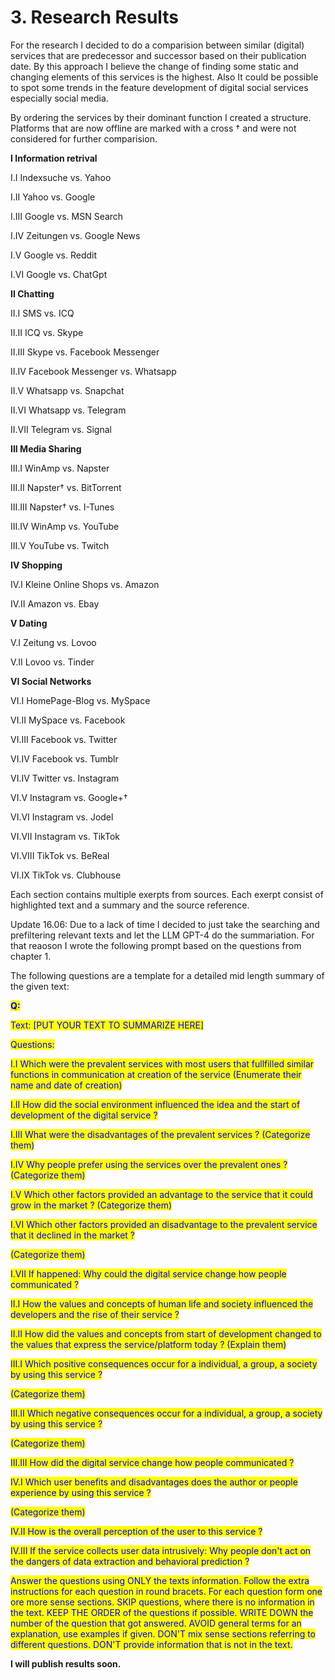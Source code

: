 # 3. Research Results

For the research I decided to do a comparision between similar (digital) services that are predecessor and successor based on their publication date. By this approach I believe the change of finding some static and changing elements of this services is the highest. Also It could be possible to spot some trends in the feature development of digital social services especially social media.

By ordering the services by their dominant function I created a structure. Platforms that are now offline are marked with a cross † and were not considered for further comparision.

**I Information retrival**

I.I Indexsuche vs. Yahoo

I.II Yahoo vs. Google

I.III Google vs. MSN Search

I.IV Zeitungen vs. Google News

I.V Google vs. Reddit

I.VI Google vs. ChatGpt

**II Chatting**

II.I SMS vs. ICQ

II.II ICQ vs. Skype

II.III Skype vs. Facebook Messenger

II.IV Facebook Messenger vs. Whatsapp

II.V Whatsapp vs. Snapchat

II.VI Whatsapp vs. Telegram

II.VII Telegram vs. Signal

**III Media Sharing**

III.I WinAmp vs. Napster

III.II Napster† vs. BitTorrent

III.III Napster† vs. I-Tunes

III.IV WinAmp vs. YouTube

III.V YouTube vs. Twitch

**IV Shopping**

IV.I Kleine Online Shops vs. Amazon

IV.II Amazon vs. Ebay

**V Dating**

V.I Zeitung vs. Lovoo

V.II Lovoo vs. Tinder

**VI Social Networks**

VI.I HomePage-Blog vs. MySpace

VI.II MySpace vs. Facebook

VI.III Facebook vs. Twitter

VI.IV Facebook vs. Tumblr

VI.IV Twitter vs. Instagram

VI.V Instagram vs. Google+†

VI.VI Instagram vs. Jodel

VI.VII Instagram vs. TikTok

VI.VIII TikTok vs. BeReal

VI.IX TikTok vs. Clubhouse

Each section contains multiple exerpts from sources. Each exerpt consist of highlighted text and a summary and the source reference.



Update 16.06: Due to a lack of time I decided to just take the searching and prefiltering relevant texts and let the LLM GPT-4 do the summariation. For that reaoson I wrote the following prompt based on the questions from chapter 1.

The following questions are a template for a detailed mid length summary of the given text:

<mark style="color:blue;">**Q:**</mark>&#x20;

<mark style="color:blue;">Text: \[PUT YOUR TEXT TO SUMMARIZE HERE]</mark>

<mark style="color:blue;">Questions:</mark>&#x20;

<mark style="color:blue;">I.I Which were the prevalent services with most users that fullfilled similar functions in communication at creation of the service (Enumerate their name and date of creation)</mark>

<mark style="color:blue;">I.II How did the social environment influenced the idea and the start of development of the digital service ?</mark>&#x20;

<mark style="color:blue;">I.III What were the disadvantages of the prevalent services ? (Categorize them)</mark>

<mark style="color:blue;">I.IV Why people prefer using the services  over the prevalent ones ? (Categorize them)</mark>

<mark style="color:blue;">I.V Which other factors provided an advantage to the service that it could grow in the market ? (Categorize them)</mark>

<mark style="color:blue;">I.VI Which other factors provided an disadvantage to the prevalent service that it declined in the market ?</mark>

<mark style="color:blue;">(Categorize them)</mark>

<mark style="color:blue;">I.VII If happened: Why could the digital service change how people communicated ?</mark>

<mark style="color:blue;">II.I How the values and concepts of human life and society influenced the developers and the rise of their service ?</mark>

<mark style="color:blue;">II.II How did the values and concepts from start of development changed to the values that express the service/platform today ? (Explain them)</mark>

<mark style="color:blue;">III.I Which positive consequences occur for a individual, a group, a society by using this service ?</mark>&#x20;

<mark style="color:blue;">(Categorize them)</mark>

<mark style="color:blue;">III.II Which negative consequences occur for a individual, a group, a society by using this service ?</mark>

<mark style="color:blue;">(Categorize them)</mark>

<mark style="color:blue;">III.III How did the digital service change how people communicated ?</mark>

<mark style="color:blue;">IV.I Which user benefits and disadvantages does the author or people experience by using this service ?</mark>

<mark style="color:blue;">(Categorize them)</mark>

<mark style="color:blue;">IV.II How is the overall perception of the user to this service ?</mark>

<mark style="color:blue;">IV.III If the service collects user data intrusively: Why people don't act on the dangers of data extraction and behavioral prediction ?</mark>

<mark style="color:blue;">Answer the questions using ONLY the texts information. Follow the extra instructions for each question in round bracets. For each question form one ore more sense sections. SKIP questions, where there is no information in the text. KEEP THE ORDER of the questions if possible. WRITE DOWN the number of the question that got answered. AVOID general terms for an explanation, use examples if given. DON'T mix sense sections referring to different questions. DON'T provide information that is not in the text.</mark>

**I will publish results soon.**
